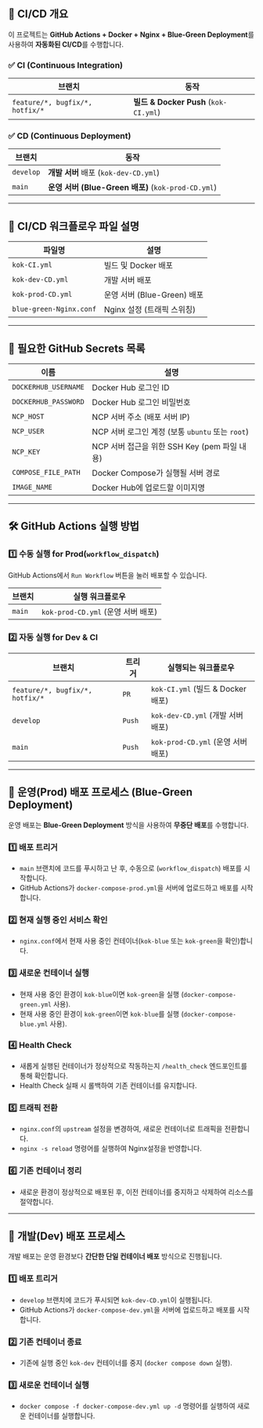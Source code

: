 ## 📌 CI/CD 개요
이 프로젝트는 **GitHub Actions + Docker + Nginx + Blue-Green Deployment**를 사용하여 **자동화된 CI/CD**를 수행합니다.

### ✅ CI (Continuous Integration)
| 브랜치                              | 동작                                        |
|----------------------------------|-------------------------------------------|
| `feature/*, bugfix/*, hotfix/*`  | **빌드 & Docker Push** (`kok-CI.yml`)       |

### ✅ CD (Continuous Deployment)
| 브랜치       | 동작                                        |
|-----------|-------------------------------------------|
| `develop` | **개발 서버** 배포 (`kok-dev-CD.yml`)           |
| `main`    | **운영 서버 (Blue-Green 배포)** (`kok-prod-CD.yml`) |

---

## 📂 CI/CD 워크플로우 파일 설명

| 파일명                     | 설명                 |
|-------------------------|--------------------|
| `kok-CI.yml`            | 빌드 및 Docker 배포     |
| `kok-dev-CD.yml`        | 개발 서버 배포           |
| `kok-prod-CD.yml`       | 운영 서버 (Blue-Green) 배포 |
| `blue-green-Nginx.conf` | Nginx 설정 (트래픽 스위칭) |

---

## 🔑 **필요한 GitHub Secrets 목록**
| 이름 | 설명 |
|------|------|
| `DOCKERHUB_USERNAME` | Docker Hub 로그인 ID |
| `DOCKERHUB_PASSWORD` | Docker Hub 로그인 비밀번호 |
| `NCP_HOST` | NCP 서버 주소 (배포 서버 IP) |
| `NCP_USER` | NCP 서버 로그인 계정 (보통 `ubuntu` 또는 `root`) |
| `NCP_KEY` | NCP 서버 접근을 위한 SSH Key (pem 파일 내용) |
| `COMPOSE_FILE_PATH` | Docker Compose가 실행될 서버 경로 |
| `IMAGE_NAME` | Docker Hub에 업로드할 이미지명 |

---

## 🛠️ GitHub Actions 실행 방법

### 1️⃣ **수동 실행 for Prod(`workflow_dispatch`)**
GitHub Actions에서 `Run Workflow` 버튼을 눌러 배포할 수 있습니다.

| 브랜치  | 실행 워크플로우|
|---------|-----------------------------|
| `main`  | `kok-prod-CD.yml` (운영 서버 배포) |

### 2️⃣ **자동 실행 for Dev & CI**
| 브랜치 | 트리거    | 실행되는 워크플로우                   |
|-----|--------|------------------------------|
| `feature/*, bugfix/*, hotfix/*`    | `PR`   | `kok-CI.yml` (빌드 & Docker 배포) |
| `develop` | `Push` | `kok-dev-CD.yml` (개발 서버 배포)  |
| `main` | `Push`  | `kok-prod-CD.yml` (운영 서버 배포) |

---

## 🚀 운영(Prod) 배포 프로세스 (Blue-Green Deployment)
운영 배포는 **Blue-Green Deployment** 방식을 사용하여 **무중단 배포**를 수행합니다.

### **1️⃣ 배포 트리거**
- `main` 브랜치에 코드를 푸시하고 난 후, 수동으로 (`workflow_dispatch`) 배포를 시작합니다.
- GitHub Actions가 `docker-compose-prod.yml`을 서버에 업로드하고 배포를 시작합니다.

### **2️⃣ 현재 실행 중인 서비스 확인**
- `nginx.conf`에서 현재 사용 중인 컨테이너(`kok-blue` 또는 `kok-green`을 확인)합니다.

### **3️⃣ 새로운 컨테이너 실행**
- 현재 사용 중인 환경이 `kok-blue`이면 `kok-green`을 실행 (`docker-compose-green.yml` 사용).
- 현재 사용 중인 환경이 `kok-green`이면 `kok-blue`를 실행 (`docker-compose-blue.yml` 사용).

### **4️⃣ Health Check**
- 새롭게 실행된 컨테이너가 정상적으로 작동하는지 `/health_check` 엔드포인트를 통해 확인합니다.
- Health Check 실패 시 롤백하여 기존 컨테이너를 유지합니다.

### **5️⃣ 트래픽 전환**
- `nginx.conf`의 `upstream` 설정을 변경하여, 새로운 컨테이너로 트래픽을 전환합니다.
- `nginx -s reload` 명령어를 실행하여 Nginx설정을 반영합니다.

### **6️⃣ 기존 컨테이너 정리**
- 새로운 환경이 정상적으로 배포된 후, 이전 컨테이너를 중지하고 삭제하여 리소스를 절약합니다.

---

## 🚀 개발(Dev) 배포 프로세스
개발 배포는 운영 환경보다 **간단한 단일 컨테이너 배포** 방식으로 진행됩니다.

### **1️⃣ 배포 트리거**
- `develop` 브랜치에 코드가 푸시되면 `kok-dev-CD.yml`이 실행됩니다.
- GitHub Actions가 `docker-compose-dev.yml`을 서버에 업로드하고 배포를 시작합니다.

### **2️⃣ 기존 컨테이너 종료**
- 기존에 실행 중인 `kok-dev` 컨테이너를 중지 (`docker compose down` 실행).

### **3️⃣ 새로운 컨테이너 실행**
- `docker compose -f docker-compose-dev.yml up -d` 명령어를 실행하여 새로운 컨테이너를 실행합니다.